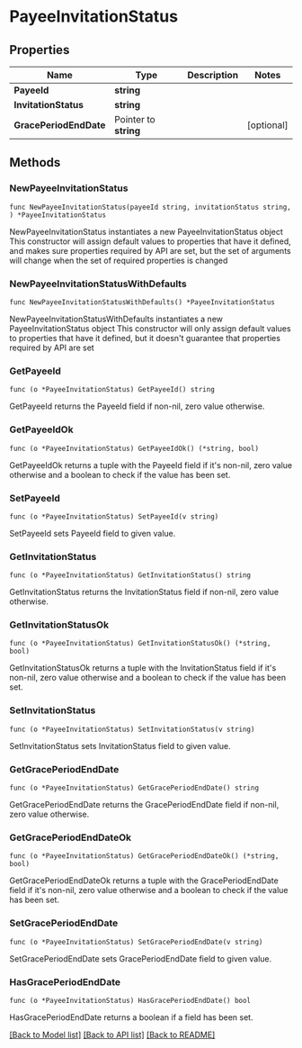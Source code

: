 # PayeeInvitationStatus

## Properties

Name | Type | Description | Notes
------------ | ------------- | ------------- | -------------
**PayeeId** | **string** |  | 
**InvitationStatus** | **string** |  | 
**GracePeriodEndDate** | Pointer to **string** |  | [optional] 

## Methods

### NewPayeeInvitationStatus

`func NewPayeeInvitationStatus(payeeId string, invitationStatus string, ) *PayeeInvitationStatus`

NewPayeeInvitationStatus instantiates a new PayeeInvitationStatus object
This constructor will assign default values to properties that have it defined,
and makes sure properties required by API are set, but the set of arguments
will change when the set of required properties is changed

### NewPayeeInvitationStatusWithDefaults

`func NewPayeeInvitationStatusWithDefaults() *PayeeInvitationStatus`

NewPayeeInvitationStatusWithDefaults instantiates a new PayeeInvitationStatus object
This constructor will only assign default values to properties that have it defined,
but it doesn't guarantee that properties required by API are set

### GetPayeeId

`func (o *PayeeInvitationStatus) GetPayeeId() string`

GetPayeeId returns the PayeeId field if non-nil, zero value otherwise.

### GetPayeeIdOk

`func (o *PayeeInvitationStatus) GetPayeeIdOk() (*string, bool)`

GetPayeeIdOk returns a tuple with the PayeeId field if it's non-nil, zero value otherwise
and a boolean to check if the value has been set.

### SetPayeeId

`func (o *PayeeInvitationStatus) SetPayeeId(v string)`

SetPayeeId sets PayeeId field to given value.


### GetInvitationStatus

`func (o *PayeeInvitationStatus) GetInvitationStatus() string`

GetInvitationStatus returns the InvitationStatus field if non-nil, zero value otherwise.

### GetInvitationStatusOk

`func (o *PayeeInvitationStatus) GetInvitationStatusOk() (*string, bool)`

GetInvitationStatusOk returns a tuple with the InvitationStatus field if it's non-nil, zero value otherwise
and a boolean to check if the value has been set.

### SetInvitationStatus

`func (o *PayeeInvitationStatus) SetInvitationStatus(v string)`

SetInvitationStatus sets InvitationStatus field to given value.


### GetGracePeriodEndDate

`func (o *PayeeInvitationStatus) GetGracePeriodEndDate() string`

GetGracePeriodEndDate returns the GracePeriodEndDate field if non-nil, zero value otherwise.

### GetGracePeriodEndDateOk

`func (o *PayeeInvitationStatus) GetGracePeriodEndDateOk() (*string, bool)`

GetGracePeriodEndDateOk returns a tuple with the GracePeriodEndDate field if it's non-nil, zero value otherwise
and a boolean to check if the value has been set.

### SetGracePeriodEndDate

`func (o *PayeeInvitationStatus) SetGracePeriodEndDate(v string)`

SetGracePeriodEndDate sets GracePeriodEndDate field to given value.

### HasGracePeriodEndDate

`func (o *PayeeInvitationStatus) HasGracePeriodEndDate() bool`

HasGracePeriodEndDate returns a boolean if a field has been set.


[[Back to Model list]](../README.md#documentation-for-models) [[Back to API list]](../README.md#documentation-for-api-endpoints) [[Back to README]](../README.md)



